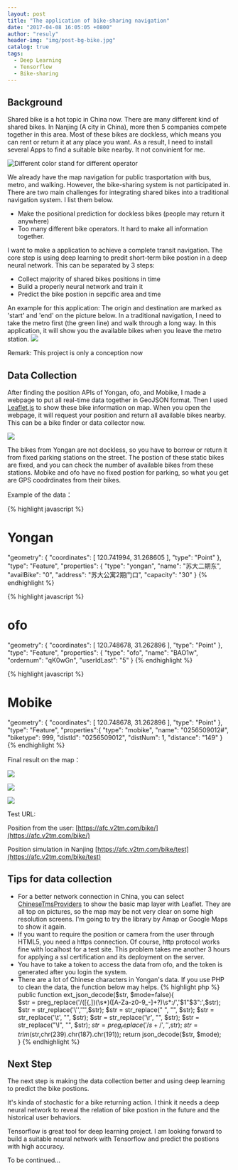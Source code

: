```yaml
---
layout: post
title: "The application of bike-sharing navigation"
date: "2017-04-08 16:05:05 +0800"
author: "resuly"
header-img: "img/post-bg-bike.jpg"
catalog: true
tags:
  - Deep Learning
  - Tensorflow
  - Bike-sharing
---
```


## Background

Shared bike is a hot topic in China now. There are many different kind of shared bikes. In Nanjing (A city in China), more then 5 companies compete together in this area. Most of these bikes are dockless, which means you can rent or return it at any place you want. As a result, I need to install several Apps to find a suitable bike nearby. It not convinient for me.

![Different color stand for different operator](/img/in_post/2017/04/bikes.jpg)

We already have the map navigation for public trasportation with bus, metro, and walking. However, the bike-sharing system is not participated in. There are two main challenges for integrating shared bikes into a traditional navigation system. I list them below.
- Make the positional prediction for dockless bikes (people may return it anywhere)
- Too many different bike operators. It hard to make all information together.

I want to make a application to achieve a complete transit navigation. The core step is using deep learning to predit short-term bike postion in a deep neural network. This can be separated by 3 steps:
- Collect majority of shared bikes positions in time
- Build a properly neural network and train it
- Predict the bike postion in sepcific area and time

An example for this application: The origin and destination are marked as 'start' and 'end' on the picture below. In a traditional navigation, I need to take the metro first (the green line) and walk through a long way. In this application, it will show you the available bikes when you leave the metro station.
![](/img/in_post/2017/04/20170416154448.jpg)

Remark: This project is only a conception now

## Data Collection

After finding the position APIs of Yongan, ofo, and Mobike, I made a webpage to put all real-time data together in GeoJSON format. Then I used [Leaflet.js](http://leafletjs.com/) to show these bike information on map. When you open the webpage, it will request your position and return all available bikes nearby. This can be a bike finder or data collector now.

[![](/img/in_post/2017/04/3bikes.jpg)](/img/in_post/2017/04/3bikes.jpg)

The bikes from Yongan are not dockless, so you have to borrow or return it from fixed parking stations on the street. The postion of these static bikes are fixed, and you can check the number of available bikes from these stations. Mobike and ofo have no fixed postion for parking, so what you get are GPS coodrdinates from their bikes.

Example of the data：

{% highlight javascript %}
# Yongan
"geometry": {
  "coordinates": [
    120.741994,
    31.268605
  ],
  "type": "Point"
},
"type": "Feature",
"properties": {
  "type": "yongan",
  "name": "苏大二期东",
  "availBike": "0",
  "address": "苏大公寓2期门口",
  "capacity": "30"
}
{% endhighlight %}

{% highlight javascript %}
# ofo
"geometry": {
  "coordinates": [
    120.748678,
    31.262896
  ],
  "type": "Point"
},
"type": "Feature",
"properties": {
  "type": "ofo",
  "name": "BAO1w",
  "ordernum": "qK0wGn",
  "userIdLast": "5"
}
{% endhighlight %}

{% highlight javascript %}
# Mobike
"geometry": {
  "coordinates": [
    120.748678,
    31.262896
  ],
  "type": "Point"
},
"type": "Feature",
"properties":{
  "type": "mobike",
  "name": "0256509012#",
  "biketype": 999,
  "distId": "0256509012",
  "distNum": 1,
  "distance": "149"
}
{% endhighlight %}

Final result on the map：

![](/img/in_post/2017/04/2.jpg)

![](/img/in_post/2017/04/3.png)

![](/img/in_post/2017/04/4.png)


Test URL:

Position from the user:
[https://afc.v2tm.com/bike/](https://afc.v2tm.com/bike/)

Position simulation in Nanjing
[https://afc.v2tm.com/bike/test](https://afc.v2tm.com/bike/test)

## Tips for data collection

- For a better network connection in China, you can select [ChineseTmsProviders](https://github.com/htoooth/Leaflet.ChineseTmsProviders) to show the basic map layer with Leaflet. They are all top on pictures, so the map may be not very clear on some high resolution screens. I'm going to try the library by Amap or Google Maps to show it again.
- If you want to require the position or camera from the user through HTML5, you need a https connection. Of course, http protocol works fine with localhost for a test site. This problem takes me another 3 hours for applying a ssl certification and its deployment on the server.
- You have to take a token to access the data from ofo, and the token is generated after you login the system.
- There are a lot of Chinese characters in Yongan's data. If you use PHP to clean the data, the function below may helps.
{% highlight php %}
public function ext_json_decode($str, $mode=false){  
    $str = preg_replace('/([{,])(\s*)([A-Za-z0-9_\-]+?)\s*:/','$1"$3":',$str);
    $str = str_replace('\'','"',$str);
    $str = str_replace(" ", "", $str);
    $str = str_replace('\t', "", $str);
    $str = str_replace('\r', "", $str);
    $str = str_replace("\l", "", $str);
    $str = preg_replace('/s+/', '',$str);
    $str = trim($str,chr(239).chr(187).chr(191));
    return json_decode($str, $mode);  
}
{% endhighlight %}


## Next Step

The next step is making the data collection better and using deep learning to predict the bike postions.

It's kinda of stochastic for a bike returning action. I think it needs a deep neural network to reveal the relation of bike postion in the future and the historical user behaviors.

Tensorflow is great tool for deep learning project. I am looking forward to build a suitable neural network with Tensorflow and predict the postions with high accuracy.

To be continued...
